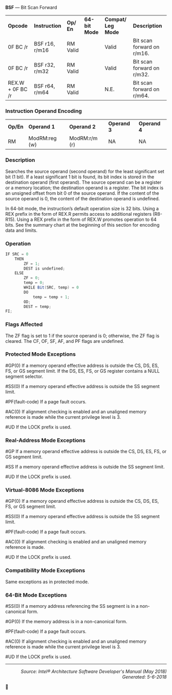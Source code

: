 <b>BSF</b> — Bit Scan Forward
<table>
	<tr>
		<td><b>Opcode</b></td>
		<td><b>Instruction</b></td>
		<td><b>Op/ En</b></td>
		<td><b>64-bit Mode</b></td>
		<td><b>Compat/ Leg Mode</b></td>
		<td><b>Description</b></td>
	</tr>
	<tr>
		<td>0F BC /r</td>
		<td>BSF r16, r/m16</td>
		<td>RM Valid</td>
		<td></td>
		<td>Valid</td>
		<td>Bit scan forward on r/m16.</td>
	</tr>
	<tr>
		<td>0F BC /r</td>
		<td>BSF r32, r/m32</td>
		<td>RM Valid</td>
		<td></td>
		<td>Valid</td>
		<td>Bit scan forward on r/m32.</td>
	</tr>
	<tr>
		<td>REX.W + 0F BC /r</td>
		<td>BSF r64, r/m64</td>
		<td>RM Valid</td>
		<td></td>
		<td>N.E.</td>
		<td>Bit scan forward on r/m64.</td>
	</tr>
</table>


### Instruction Operand Encoding
<table>
	<tr>
		<td><b>Op/En</b></td>
		<td><b>Operand 1</b></td>
		<td><b>Operand 2</b></td>
		<td><b>Operand 3</b></td>
		<td><b>Operand 4</b></td>
	</tr>
	<tr>
		<td>RM</td>
		<td>ModRM:reg (w)</td>
		<td>ModRM:r/m (r)</td>
		<td>NA</td>
		<td>NA</td>
	</tr>
</table>


### Description
Searches the source operand (second operand) for the least significant set bit (1 bit). If a least significant 1 bit is
found, its bit index is stored in the destination operand (first operand). The source operand can be a register or a
memory location; the destination operand is a register. The bit index is an unsigned offset from bit 0 of the source
operand. If the content of the source operand is 0, the content of the destination operand is undefined.

In 64-bit mode, the instruction’s default operation size is 32 bits. Using a REX prefix in the form of REX.R permits
access to additional registers (R8-R15). Using a REX prefix in the form of REX.W promotes operation to 64 bits. See
the summary chart at the beginning of this section for encoding data and limits.

### Operation

```java
IF SRC = 0
    THEN
        ZF ← 1;
        DEST is undefined;
    ELSE
        ZF ← 0;
        temp ← 0;
        WHILE Bit(SRC, temp) = 0
        DO
            temp ← temp + 1;
        OD;
        DEST ← temp;
FI;
```
### Flags Affected

The ZF flag is set to 1 if the source operand is 0; otherwise, the ZF flag is cleared. The CF, OF, SF, AF, and PF flags
are undefined.

### Protected Mode Exceptions

<p>#GP(0)
If a memory operand effective address is outside the CS, DS, ES, FS, or GS segment limit.
If the DS, ES, FS, or GS register contains a NULL segment selector.
<p>#SS(0)
If a memory operand effective address is outside the SS segment limit.
<p>#PF(fault-code)
If a page fault occurs.
<p>#AC(0)
If alignment checking is enabled and an unaligned memory reference is made while the
current privilege level is 3.
<p>#UD
If the LOCK prefix is used.

### Real-Address Mode Exceptions
<p>#GP
If a memory operand effective address is outside the CS, DS, ES, FS, or GS segment limit.
<p>#SS
If a memory operand effective address is outside the SS segment limit.
<p>#UD
If the LOCK prefix is used.

### Virtual-8086 Mode Exceptions

<p>#GP(0)
If a memory operand effective address is outside the CS, DS, ES, FS, or GS segment limit.
<p>#SS(0)
If a memory operand effective address is outside the SS segment limit.
<p>#PF(fault-code)
If a page fault occurs.
<p>#AC(0)
If alignment checking is enabled and an unaligned memory reference is made.
<p>#UD
If the LOCK prefix is used.

### Compatibility Mode Exceptions

Same exceptions as in protected mode.

### 64-Bit Mode Exceptions

<p>#SS(0)
If a memory address referencing the SS segment is in a non-canonical form.
<p>#GP(0)
If the memory address is in a non-canonical form.
<p>#PF(fault-code)
If a page fault occurs.
<p>#AC(0)
If alignment checking is enabled and an unaligned memory reference is made while the
current privilege level is 3.
<p>#UD
If the LOCK prefix is used.

 --- 
<p align="right"><i>Source: Intel® Architecture Software Developer's Manual (May 2018)<br>Generated: 5-6-2018</i></p>
